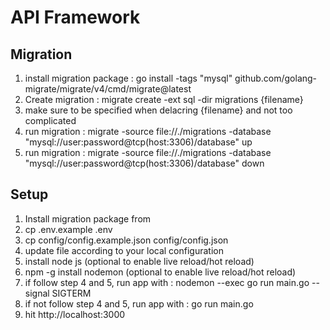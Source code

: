 API Framework
==============

Migration
------------

1. install migration package : go install -tags "mysql" github.com/golang-migrate/migrate/v4/cmd/migrate@latest
2. Create migration : migrate create -ext sql -dir migrations {filename}
3. make sure to be specified when delacring {filename} and not too complicated
4. run migration : migrate -source file://./migrations -database "mysql://user:password@tcp(host:3306)/database" up
5. run migration : migrate -source file://./migrations -database "mysql://user:password@tcp(host:3306)/database" down

Setup
------------

1. Install migration package from
2. cp .env.example .env
3. cp config/config.example.json config/config.json
4. update file according to your local configuration
5. install node js (optional to enable live reload/hot reload)
6. npm -g install nodemon (optional to enable live reload/hot reload)
7. if follow step 4 and 5, run app with : nodemon --exec go run main.go --signal SIGTERM 
8. if not follow step 4 and 5, run app with : go run main.go
9. hit http://localhost:3000


